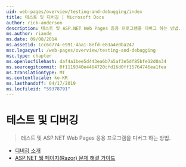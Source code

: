 ```yaml
---
uid: web-pages/overview/testing-and-debugging/index
title: 테스트 및 디버깅 | Microsoft Docs
author: rick-anderson
description: 테스트 및 ASP.NET Web Pages 응용 프로그램을 디버그 하는 방법.
ms.author: riande
ms.date: 09/08/2014
ms.assetid: 1cc6d774-e991-4aa1-8efd-e83a4e0ba247
msc.legacyurl: /web-pages/overview/testing-and-debugging
msc.type: chapter
ms.openlocfilehash: daf4a1bee5d443ea6b7a5af3e5df85bfe12d0a34
ms.sourcegitcommit: 0f1119340e4464720cfd16d0ff15764746ea1fea
ms.translationtype: MT
ms.contentlocale: ko-KR
ms.lasthandoff: 04/17/2019
ms.locfileid: "59378791"
---
```

# <a name="testing-and-debugging"></a>테스트 및 디버깅

> 테스트 및 ASP.NET Web Pages 응용 프로그램을 디버그 하는 방법.


- [디버깅 소개](introduction-to-debugging.md)
- [ASP.NET 웹 페이지(Razor) 문제 해결 가이드](aspnet-web-pages-razor-troubleshooting-guide.md)
